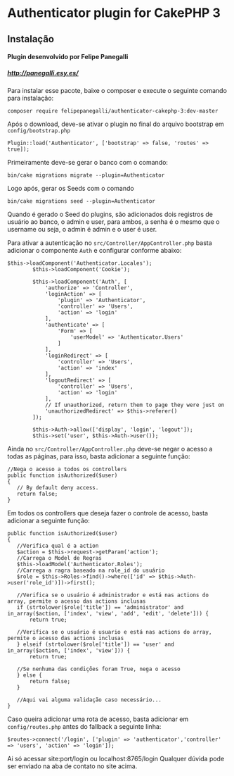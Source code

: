 # Authenticator plugin for CakePHP 3 

## Instalação
#### Plugin desenvolvido por Felipe Panegalli
##### http://panegalli.esy.es/

Para instalar esse pacote, baixe o composer e execute o seguinte comando para instalação:

```
composer require felipepanegalli/authenticator-cakephp-3:dev-master
```

Após o download, deve-se ativar o plugin no final do arquivo bootstrap em `config/bootstrap.php`
```
Plugin::load('Authenticator', ['bootstrap' => false, 'routes' => true]);
```

Primeiramente deve-se gerar o banco com o comando: 
```
bin/cake migrations migrate --plugin=Authenticator
```

Logo após, gerar os Seeds com o comando
```
bin/cake migrations seed --plugin=Authenticator
```
Quando é gerado o Seed do plugins, são adicionados dois registros de usuário ao banco, o admin e user, para ambos, a senha é o mesmo que o username ou seja, o admin é admin e o user é user.

Para ativar a autenticação no `src/Controller/AppController.php` basta adicionar o componente `Auth` e configurar conforme abaixo:
```
$this->loadComponent('Authenticator.Locales');
        $this->loadComponent('Cookie');

        $this->loadComponent('Auth', [
            'authorize' => 'Controller',
            'loginAction' => [
                'plugin' => 'Authenticator',
                'controller' => 'Users',
                'action' => 'login'
            ],
            'authenticate' => [
                'Form' => [
                    'userModel' => 'Authenticator.Users'
                ]
            ],
            'loginRedirect' => [
                'controller' => 'Users',
                'action' => 'index'
            ],
            'logoutRedirect' => [
                'controller' => 'Users',
                'action' => 'login'
            ],
            // If unauthorized, return them to page they were just on
            'unauthorizedRedirect' => $this->referer()
        ]);

        $this->Auth->allow(['display', 'login', 'logout']);
        $this->set('user', $this->Auth->user());
```

Ainda no `src/Controller/AppController.php` deve-se negar o acesso a todas as páginas, para isso, basta adicionar a seguinte função:
```
//Nega o acesso a todos os controllers
public function isAuthorized($user)
{
   // By default deny access.
   return false;
}
```
Em todos os controllers que deseja fazer o controle de acesso, basta adicionar a seguinte função:
```
public function isAuthorized($user)
{
   //Verifica qual é a action
   $action = $this->request->getParam('action');
   //Carrega o Model de Regras
   $this->loadModel('Authenticator.Roles');
   //Carrega a ragra baseado na role_id do usuário
   $role = $this->Roles->find()->where(['id' => $this->Auth->user('role_id')])->first();

   //Verifica se o usuário é administrador e está nas actions do array, permite o acesso das actions inclusas
   if (strtolower($role['title']) == 'administrator' and in_array($action, ['index', 'view', 'add', 'edit', 'delete'])) {
       return true;

   //Verifica se o usuário é usuario e está nas actions do array, permite o acesso das actions inclusas
   } elseif (strtolower($role['title']) == 'user' and in_array($action, ['index', 'view'])) {
       return true;

   //Se nenhuma das condições foram True, nega o acesso
   } else {
       return false;
   }

   //Aqui vai alguma validação caso necessário...
}
```
Caso queira adicionar uma rota de acesso, basta adicionar em ``config/routes.php`` antes do fallback a seguinte linha:
```
$routes->connect('/login', ['plugin' => 'authenticator','controller' => 'users', 'action' => 'login']);
```
Ai só acessar site:port/login ou localhost:8765/login 
Qualquer dúvida pode ser enviado na aba de contato no site acima.